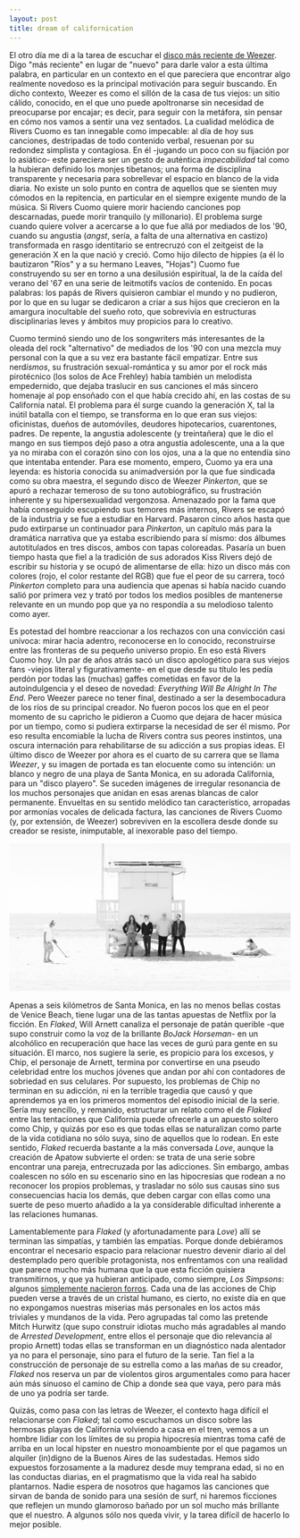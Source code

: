 ```yaml
---
layout: post
title: dream of californication
---
```


El otro día me di a la tarea de escuchar el [disco más reciente de Weezer](http://deezer.com/album/12737712). Digo "más reciente" en lugar de "nuevo" para darle valor a esta última palabra, en particular en un contexto en el que pareciera que encontrar algo realmente novedoso es la principal motivación para seguir buscando. En dicho contexto, Weezer es como el sillón de la casa de tus viejos: un sitio cálido, conocido, en el que uno puede apoltronarse sin necesidad de preocuparse por encajar; es decir, para seguir con la metáfora, sin pensar en cómo nos vamos a sentir una vez sentados. La cualidad melódica de Rivers Cuomo es tan innegable como impecable: al día de hoy sus canciones, destripadas de todo contenido verbal, resuenan por su redondez simplista y contagiosa. En él -jugando un poco con su fijación por lo asiático- este pareciera ser un gesto de auténtica *impecabilidad* tal como la hubieran definido los monjes tibetanos; una forma de disciplina transparente y necesaria para sobrellevar el espacio en blanco de la vida diaria. No existe un solo punto en contra de aquellos que se sienten muy cómodos en la repitencia, en particular en el siempre exigente mundo de la música. Si Rivers Cuomo quiere morir haciendo canciones pop descarnadas, puede morir tranquilo (y millonario). El problema surge cuando quiere volver a acercarse a lo que fue allá por mediados de los '90, cuando su angustia (*angst*, sería, a falta de una alternativa en castizo) transformada en rasgo identitario se entrecruzó con el zeitgeist de la generación X en la que nació y creció. Como hijo dilecto de hippies (a él lo bautizaron "Ríos" y a su hermano Leaves, "Hojas") Cuomo fue construyendo su ser en torno a una desilusión espiritual, la de la caída del verano del '67 en una serie de leitmotifs vacíos de contenido. En pocas palabras: los papás de Rivers quisieron cambiar el mundo y no pudieron, por lo que en su lugar se dedicaron a criar a sus hijos que crecieron en la amargura inocultable del sueño roto, que sobrevivía en estructuras disciplinarias leves y ámbitos muy propicios para lo creativo.

Cuomo terminó siendo uno de los songwriters más interesantes de la oleada del rock "alternativo" de mediados de los '90 con una mezcla muy personal con la que a su vez era bastante fácil empatizar. Entre sus nerd*ismos*, su frustración sexual-romántica y su amor por el rock más pirotécnico (los solos de Ace Frehley) había también un melodista empedernido, que dejaba traslucir en sus canciones el más sincero homenaje al pop ensoñado con el que había crecido ahí, en las costas de su California natal. El problema para él surge cuando la generación X, tal la inútil batalla con el tiempo, se transforma en lo que eran sus viejos: oficinistas, dueños de automóviles, deudores hipotecarios, cuarentones, padres. De repente, la angustia adolescente (y treintañera) que le dio el mango en sus tiempos dejó paso a otra angustia adolescente, una a la que ya no miraba con el corazón sino con los ojos, una a la que no entendía sino que intentaba entender. Para ese momento, empero, Cuomo ya era una leyenda: es historia conocida su animadversión por la que fue sindicada como su obra maestra, el segundo disco de Weezer *Pinkerton*, que se apuró a rechazar temeroso de su tono autobiográfico, su frustración inherente y su hipersexualidad vergonzosa. Amenazado por la fama que había conseguido escupiendo sus temores más internos, Rivers se escapó de la industria y se fue a estudiar en Harvard. Pasaron cinco años hasta que pudo extirparse un continuador para *Pinkerton*, un capítulo más para la dramática narrativa que ya estaba escribiendo para sí mismo: dos álbumes autotitulados en tres discos, ambos con tapas coloreadas. Pasaría un buen tiempo hasta que fiel a la tradición de sus adorados Kiss Rivers dejó de escribir su historia y se ocupó de alimentarse de ella: hizo un disco más con colores (rojo, el color restante del RGB) que fue el peor de su carrera, tocó *Pinkerton* completo para una audiencia que apenas si había nacido cuando salió por primera vez y trató por todos los medios posibles de mantenerse relevante en un mundo pop que ya no respondía a su melodioso talento como ayer.

Es potestad del hombre reaccionar a los rechazos con una convicción casi unívoca: mirar hacia adentro, reconocerse en lo conocido, reconstruirse entre las fronteras de su pequeño universo propio. En eso está Rivers Cuomo hoy. Un par de años atrás sacó un disco apologético para sus viejos fans -viejos literal y figurativamente- en el que desde su título les pedía perdón por todas las (muchas) gaffes cometidas en favor de la autoindulgencia y el deseo de novedad: *Everything Will Be Alright In The End*. Pero Weezer parece no tener final, destinado a ser la desembocadura de los ríos de su principal creador. No fueron pocos los que en el peor momento de su capricho le pidieron a Cuomo que dejara de hacer música por un tiempo, como si pudiera extirparse la necesidad de ser él mismo. Por eso resulta encomiable la lucha de Rivers contra sus peores instintos, una oscura internación para rehabilitarse de su adicción a sus propias ideas. El último disco de Weezer por ahora es el cuarto de su carrera que se llama *Weezer*, y su imagen de portada es tan elocuente como su intención: un blanco y negro de una playa de Santa Monica, en su adorada California, para un "disco playero". Se suceden imágenes de irregular resonancia de los muchos personajes que anidan en esas arenas blancas de calor permanente. Envueltas en su sentido melódico tan característico, arropadas por armonías vocales de delicada factura, las canciones de Rivers Cuomo (y, por extensión, de Weezer) sobreviven en la escollera desde donde su creador se resiste, inimputable, al inexorable paso del tiempo.

![=w=](https://raw.githubusercontent.com/irigoin/irigoin.github.io/master/images/%3Dw%3D.jpg)

Apenas a seis kilómetros de Santa Monica, en las no menos bellas costas de Venice Beach, tiene lugar una de las tantas apuestas de Netflix por la ficción. En *Flaked*, Will Arnett canaliza el personaje de patán querible -que supo construir como la voz de la brillante *BoJack Horseman*- en un alcohólico en recuperación que hace las veces de gurú para gente en su situación. El marco, nos sugiere la serie, es propicio para los excesos, y Chip, el personaje de Arnett, termina por convertirse en una pseudo celebridad entre los muchos jóvenes que andan por ahí con contadores de sobriedad en sus celulares. Por supuesto, los problemas de Chip no terminan en su adicción, ni en la terrible tragedia que causó y que aprendemos ya en los primeros momentos del episodio inicial de la serie. Sería muy sencillo, y remanido, estructurar un relato como el de *Flaked* entre las tentaciones que California puede ofrecerle a un apuesto soltero como Chip, y quizás por eso es que todas ellas se naturalizan como parte de la vida cotidiana no sólo suya, sino de aquellos que lo rodean. En este sentido, *Flaked* recuerda bastante a la más conversada *Love*, aunque la creación de Apatow subvierte el orden: se trata de una serie sobre encontrar una pareja, entrecruzada por las adicciones. Sin embargo, ambas coalescen no sólo en su escenario sino en las hipocresías que rodean a no reconocer los propios problemas, y trasladar no sólo sus causas sino sus consecuencias hacia los demás, que deben cargar con ellas como una suerte de peso muerto añadido a la ya considerable dificultad inherente a las relaciones humanas.

Lamentablemente para *Flaked* (y afortunadamente para *Love*) allí se terminan las simpatías, y también las empatías. Porque donde debiéramos encontrar el necesario espacio para relacionar nuestro devenir diario al del destemplado pero querible protagonista, nos enfrentamos con una realidad que parece mucho más humana que la que esta ficción quisiera transmitirnos, y que ya hubieran anticipado, como siempre, *Los Simpsons*: algunos [simplemente nacieron forros](https://frinkiac.com/meme/S05E17/1308189.jpg?b64lines=IEJVVCwgTElLRSBQRU9QTEUsIFNPTUUgT0YKIFRIRU0gQVJFIEpVU1QgSkVSS1Mu). Cada una de las acciones de Chip pueden verse a través de un cristal humano, es cierto, no existe día en que no expongamos nuestras miserias más personales en los actos más triviales y mundanos de la vida. Pero agrupadas tal como las pretende Mitch Hurwitz (que supo construir idiotas mucho más agradables al mando de *Arrested Development*, entre ellos el personaje que dio relevancia al propio Arnett) todas ellas se transforman en un diagnóstico nada alentador ya no para el personaje, sino para el futuro de la serie. Tan fiel a la construcción de personaje de su estrella como a las mañas de su creador, *Flaked* nos reserva un par de violentos giros argumentales como para hacer aún más sinuoso el camino de Chip a donde sea que vaya, pero para más de uno ya podría ser tarde.

Quizás, como pasa con las letras de Weezer, el contexto haga difícil el relacionarse con *Flaked*; tal como escuchamos un disco sobre las hermosas playas de California volviendo a casa en el tren, vemos a un hombre lidiar con los límites de su propia hipocresía mientras toma café de arriba en un local hipster en nuestro monoambiente por el que pagamos un alquiler (in)digno de la Buenos Aires de las sudestadas. Hemos sido expuestos forzosamente a la madurez desde muy temprana edad, si no en las conductas diarias, en el pragmatismo que la vida real ha sabido plantarnos. Nadie espera de nosotros que hagamos las canciones que sirvan de banda de sonido para una sesión de surf, ni haremos ficciones que reflejen un mundo glamoroso bañado por un sol mucho más brillante que el nuestro. A algunos sólo nos queda vivir, y la tarea difícil de hacerlo lo mejor posible.
